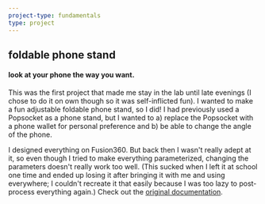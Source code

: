 ```yaml
---
project-type: fundamentals 
type: project
---
```

## foldable phone stand
#### look at your phone the way you want.

This was the first project that made me stay in the lab until late evenings (I chose to do it on own though so it was self-inflicted fun). I wanted to make a fun adjustable foldable phone stand, so I did! I had previously used a Popsocket as a phone stand, but I wanted to a) replace the Popsocket with a phone wallet for personal preference and b) be able to change the angle of the phone.

I designed everything on Fusion360. But back then I wasn't really adept at it, so even though I tried to make everything parameterized, changing the parameters doesn't really work too well. (This sucked when I left it at school one time and ended up losing it after bringing it with me and using everywhere; I couldn't recreate it that easily because I was too lazy to post-process everything again.) Check out the <a href = "https://sites.google.com/charlottelatin.org/elaineliudigitalportfolio/sophomore-year/engineering-i/3-3d-printing-project">original documentation</a>. 